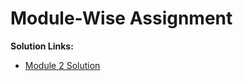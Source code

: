 # Module-Wise Assignment

**Solution Links:**

- [Module 2 Solution](https://amanrr234.github.io/Coursera-JHU-HTML-CSS-Javascript/Assignments/Module-2/site/index.html)
